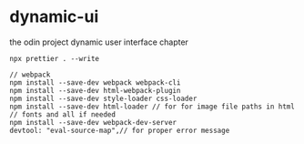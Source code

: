 # dynamic-ui
the odin project dynamic user interface chapter

````
npx prettier . --write

// webpack
npm install --save-dev webpack webpack-cli
npm install --save-dev html-webpack-plugin
npm install --save-dev style-loader css-loader
npm install --save-dev html-loader // for for image file paths in html
// fonts and all if needed
npm install --save-dev webpack-dev-server
devtool: "eval-source-map",// for proper error message

````
